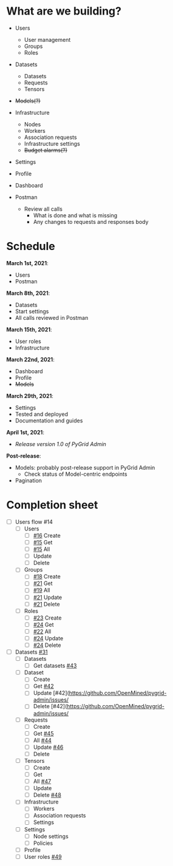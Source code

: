 # What are we building?

- Users
  - User management
  - Groups
  - Roles
- Datasets
  - Datasets
  - Requests
  - Tensors
- ~~Models(?)~~
- Infrastructure
  - Nodes
  - Workers
  - Association requests
  - Infrastructure settings
  - ~~Budget alarms(?)~~
- Settings
- Profile
- Dashboard

- Postman
  - Review all calls
    - What is done and what is missing
    - Any changes to requests and responses body

# Schedule

**March 1st, 2021**:

- Users
- Postman

**March 8th, 2021**:

- Datasets
- Start settings
- All calls reviewed in Postman

**March 15th, 2021**:

- User roles
- Infrastructure

**March 22nd, 2021**:

- Dashboard
- Profile
- ~~Models~~

**March 29th, 2021**:

- Settings
- Tested and deployed
- Documentation and guides

**April 1st, 2021**:

- _Release version 1.0 of PyGrid Admin_

**Post-release**:

- Models: probably post-release support in PyGrid Admin
  - Check status of Model-centric endpoints
- Pagination

# Completion sheet

- [ ] Users flow #14
  - [ ] Users
    - [ ] [#16](https://github.com/OpenMined/pygrid-admin/issues/16) Create
    - [ ] [#15](https://github.com/OpenMined/pygrid-admin/issues/15) Get
    - [ ] [#15](https://github.com/OpenMined/pygrid-admin/issues/15) All
    - [ ] Update
    - [ ] Delete
  - [ ] Groups
    - [ ] [#18](https://github.com/OpenMined/pygrid-admin/issues/18) Create
    - [ ] [#21](https://github.com/OpenMined/pygrid-admin/issues/21) Get
    - [ ] [#19](https://github.com/OpenMined/pygrid-admin/issues/19) All
    - [ ] [#21](https://github.com/OpenMined/pygrid-admin/issues/21) Update
    - [ ] [#21](https://github.com/OpenMined/pygrid-admin/issues/21) Delete
  - [ ] Roles
    - [ ] [#23](https://github.com/OpenMined/pygrid-admin/issues/23) Create
    - [ ] [#24](https://github.com/OpenMined/pygrid-admin/issues/24) Get
    - [ ] [#22](https://github.com/OpenMined/pygrid-admin/issues/22) All
    - [ ] [#24](https://github.com/OpenMined/pygrid-admin/issues/24) Update
    - [ ] [#24](https://github.com/OpenMined/pygrid-admin/issues/24) Delete
- [ ] Datasets [#31](https://github.com/OpenMined/pygrid-admin/issues/31)
  - [ ] Datasets
    - [ ] Get datasets [#43](https://github.com/OpenMined/pygrid-admin/issues/43)
  - [ ] Dataset
    - [ ] Create
    - [ ] Get [#42](https://github.com/OpenMined/pygrid-admin/issues/42)
    - [ ] Update [#42](https://github.com/OpenMined/pygrid-admin/issues/
    - [ ] Delete [#42](https://github.com/OpenMined/pygrid-admin/issues/
  - [ ] Requests
    - [ ] Create
    - [ ] Get [#45](https://github.com/OpenMined/pygrid-admin/issues/45)
    - [ ] All [#44](https://github.com/OpenMined/pygrid-admin/issues/44)
    - [ ] Update [#46](https://github.com/OpenMined/pygrid-admin/issues/46)
    - [ ] Delete
  - [ ] Tensors
    - [ ] Create
    - [ ] Get
    - [ ] All [#47](https://github.com/OpenMined/pygrid-admin/issues/47)
    - [ ] Update
    - [ ] Delete [#48](https://github.com/OpenMined/pygrid-admin/issues/48)
  - [ ] Infrastructure
    - [ ] Workers
    - [ ] Association requests
    - [ ] Settings
  - [ ] Settings
    - [ ] Node settings
    - [ ] Policies
  - [ ] Profile
  - [ ] User roles [#49](https://github.com/OpenMined/pygrid-admin/issues/49)
